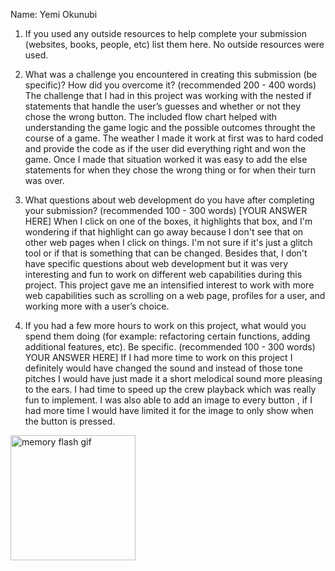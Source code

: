 Name: Yemi Okunubi

1. If you used any outside resources to help complete your submission (websites, books, people, etc) list them here.
  No outside resources were used.

2. What was a challenge you encountered in creating this submission (be specific)? How did you overcome it? (recommended 200 - 400 words)
The challenge that I had in this project was working with the nested if statements that handle the user’s guesses and whether or not they chose the wrong button. The included flow chart helped with understanding the game logic and the possible outcomes throught the course of a game. The weather I made it work at first was to hard coded and provide the code as if the user did everything right and won the game. Once I made that situation worked it was easy to add the else statements for when they chose the wrong thing or for when their turn was over. 

3. What questions about web development do you have after completing your submission? (recommended 100 - 300 words) [YOUR ANSWER HERE]
When I click on one of the boxes, it highlights that box, and I'm wondering if that highlight can go away because I don't see that on other web pages when I click on things. I'm not sure if it's just a glitch tool or if that is something that can be changed. Besides that, I don't have specific questions about web development but it was very interesting and fun to work on different web capabilities during this project. This project gave me an intensified interest to work with more web capabilities such as scrolling on a web page, profiles for a user, and working more with a user’s choice.

4. If you had a few more hours to work on this project, what would you spend them doing (for example: refactoring certain functions, adding additional features, etc). Be specific. (recommended 100 - 300 words) YOUR ANSWER HERE]
If I had more time to work on this project I definitely would have changed the sound and instead of those tone pitches I would have just made it a short melodical sound more pleasing to the ears. I had time to speed up the crew playback which was really fun to implement. I was also able to add an image to every button , if I had more time I would have limited it for the image to only show when the button is pressed.


<img src="https://cdn.glitch.com/f7b2078c-b0ac-42fd-8602-33a0cef4b850%2Fmemoryflash.gif?v=1614588691726" alt="memory flash gif" width="200" height="200">

